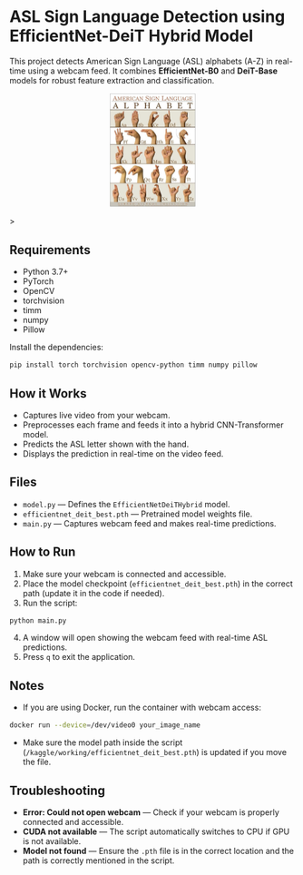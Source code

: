# ASL Sign Language Detection using EfficientNet-DeiT Hybrid Model

This project detects American Sign Language (ASL) alphabets (A-Z) in real-time using a webcam feed. It combines **EfficientNet-B0** and **DeiT-Base** models for robust feature extraction and classification.
<p align="center">
  <img src="asl_lang.jpg" alt="ASL Sign Language Detection" width="30%" />
</p>
>


## Requirements

- Python 3.7+
- PyTorch
- OpenCV
- torchvision
- timm
- numpy
- Pillow

Install the dependencies:

```bash
pip install torch torchvision opencv-python timm numpy pillow
```

## How it Works

- Captures live video from your webcam.
- Preprocesses each frame and feeds it into a hybrid CNN-Transformer model.
- Predicts the ASL letter shown with the hand.
- Displays the prediction in real-time on the video feed.

## Files

- `model.py` — Defines the `EfficientNetDeiTHybrid` model.
- `efficientnet_deit_best.pth` — Pretrained model weights file.
- `main.py` — Captures webcam feed and makes real-time predictions.

## How to Run

1. Make sure your webcam is connected and accessible.
2. Place the model checkpoint (`efficientnet_deit_best.pth`) in the correct path (update it in the code if needed).
3. Run the script:

```bash
python main.py
```

4. A window will open showing the webcam feed with real-time ASL predictions.
5. Press `q` to exit the application.

## Notes

- If you are using Docker, run the container with webcam access:

```bash
docker run --device=/dev/video0 your_image_name
```

- Make sure the model path inside the script (`/kaggle/working/efficientnet_deit_best.pth`) is updated if you move the file.

## Troubleshooting

- **Error: Could not open webcam** — Check if your webcam is properly connected and accessible.
- **CUDA not available** — The script automatically switches to CPU if GPU is not available.
- **Model not found** — Ensure the `.pth` file is in the correct location and the path is correctly mentioned in the script.

